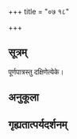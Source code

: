 +++
title = "०७ १८"

+++
## सूत्रम्
पूर्णपात्रस्तु दक्षिणेत्येके।
## अनुकूला

## गृह्यतात्पर्यदर्शनम्

